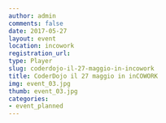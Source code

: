 ```yaml
---
author: admin
comments: false
date: 2017-05-27
layout: event
location: incowork
registration_url: 
type: Player
slug: coderdojo-il-27-maggio-in-incowork
title: CoderDojo il 27 maggio in inCOWORK
img: event_03.jpg
thumb: event_03.jpg
categories:
- event_planned
---
```

